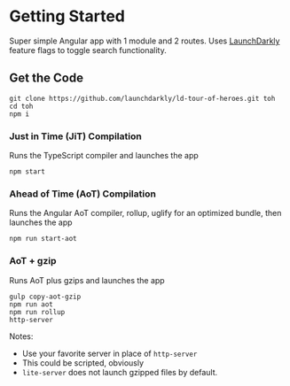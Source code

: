 # Getting Started

Super simple Angular app with 1 module and 2 routes. Uses [LaunchDarkly](https://launchdarkly.com) feature flags to toggle search functionality.

## Get the Code
```
git clone https://github.com/launchdarkly/ld-tour-of-heroes.git toh
cd toh
npm i
```

### Just in Time (JiT) Compilation

Runs the TypeScript compiler and launches the app

```
npm start
```

### Ahead of Time (AoT) Compilation

Runs the Angular AoT compiler, rollup, uglify for an optimized bundle, then launches the app

```
npm run start-aot
```

### AoT + gzip

Runs AoT plus gzips and launches the app

```
gulp copy-aot-gzip
npm run aot
npm run rollup
http-server
```

Notes:
- Use your favorite server in place of `http-server`
- This could be scripted, obviously
- `lite-server` does not launch gzipped files by default.
